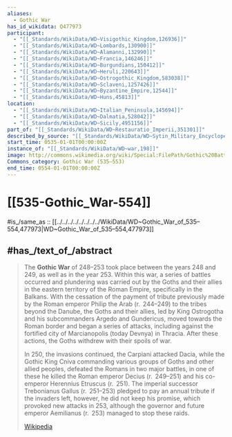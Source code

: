 ```yaml
---
aliases:
  - Gothic War
has_id_wikidata: Q477973
participant:
  - "[[_Standards/WikiData/WD~Visigothic_Kingdom,126936]]"
  - "[[_Standards/WikiData/WD~Lombards,130900]]"
  - "[[_Standards/WikiData/WD~Alamanni,132990]]"
  - "[[_Standards/WikiData/WD~Francia,146246]]"
  - "[[_Standards/WikiData/WD~Burgundians,150412]]"
  - "[[_Standards/WikiData/WD~Heruli,220643]]"
  - "[[_Standards/WikiData/WD~Ostrogothic_Kingdom,583038]]"
  - "[[_Standards/WikiData/WD~Sclaveni,1257426]]"
  - "[[_Standards/WikiData/WD~Byzantine_Empire,12544]]"
  - "[[_Standards/WikiData/WD~Huns,45813]]"
location:
  - "[[_Standards/WikiData/WD~Italian_Peninsula,145694]]"
  - "[[_Standards/WikiData/WD~Dalmatia,528042]]"
  - "[[_Standards/WikiData/WD~Sicily,4951156]]"
part_of: "[[_Standards/WikiData/WD~Restauratio_Imperii,351301]]"
described_by_source: "[[_Standards/WikiData/WD~Sytin_Military_Encyclopedia,4114391]]"
start_time: 0535-01-01T00:00:00Z
instance_of: "[[_Standards/WikiData/WD~war,198]]"
image: http://commons.wikimedia.org/wiki/Special:FilePath/Gothic%20Battle%20of%20Mons%20Lactarius%20on%20Vesuvius.jpg
Commons_category: Gothic War (535–553)
end_time: 0554-01-01T00:00:00Z
---
```


# [[535-Gothic_War-554]]

#is_/same_as :: [[../../../../../../../../WikiData/WD~Gothic_War_of_535–554,477973|WD~Gothic_War_of_535–554,477973]]

## #has_/text_of_/abstract 

> The **Gothic War** of 248–253 took place between the years 248 and 249, as well as in the year 253. Within this war, a series of battles occurred and plundering was carried out by the Goths and their allies in the eastern territory of the Roman Empire, specifically in the Balkans. With the cessation of the payment of tribute previously made by the Roman emperor Philip the Arab (r.  244–249) to the tribes beyond the Danube, the Goths and their allies, led by King Ostrogotha and his subcommanders Argedo and Gundericus, moved towards the Roman border and began a series of attacks, including against the fortified city of Marcianopolis (today Devnya) in Thracia. After these actions, the Goths withdrew with their spoils of war.
>
> In 250, the invasions continued, the Carpiani attacked Dacia, while the Gothic King Cniva commanding various groups of Goths and other allied peoples, defeated the Romans in two major battles, in one of these he killed the Roman emperor Decius (r.  249–251) and his co-emperor Herennius Etruscus (r.  251). The imperial successor Trebonianus Gallus (r.  251–253) pledged to pay an annual tribute if the invaders left, however, he did not keep his promise, which provoked new attacks in 253, although the governor and future emperor Aemilianus (r.  253) managed to stop these raids.
>
> [Wikipedia](https://en.wikipedia.org/wiki/Gothic%20War%20(248%E2%80%93253))
